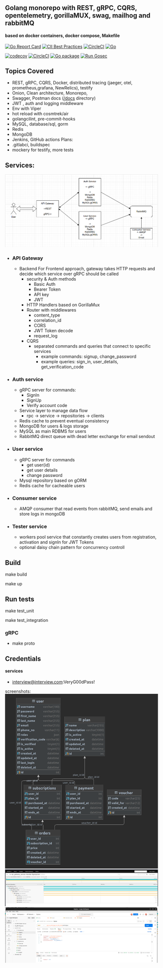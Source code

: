 ## Golang monorepo with REST, gRPC, CQRS, opentelemetry, gorillaMUX, swag, mailhog and rabbitMQ 
#### based on docker containers, docker compose, Makefile 

[![Go Report Card](https://goreportcard.com/badge/github.com/RafalSalwa/interview-app-srv)](https://goreportcard.com/report/github.com/RafalSalwa/interview-app-srv)
[![CII Best Practices](https://bestpractices.coreinfrastructure.org/projects/7285/badge)](https://bestpractices.coreinfrastructure.org/projects/7285)
[![CircleCI](https://dl.circleci.com/status-badge/img/gh/RafalSalwa/interview-app-srv/tree/master.svg?style=svg)](https://dl.circleci.com/status-badge/redirect/gh/RafalSalwa/interview-app-srv/tree/master)
[![Go](https://github.com/RafalSalwa/interview-app-srv/actions/workflows/go.yml/badge.svg)](https://github.com/RafalSalwa/interview-app-srv/actions/workflows/go.yml)

[![codecov](https://codecov.io/gh/RafalSalwa/interview-srv-go/graph/badge.svg?token=T0DZIOYDR8)](https://codecov.io/gh/RafalSalwa/interview-srv-go)
[![CircleCI](https://dl.circleci.com/status-badge/img/gh/RafalSalwa/interview-srv-go/tree/master.svg?style=svg)](https://dl.circleci.com/status-badge/redirect/gh/RafalSalwa/interview-srv-go/tree/master)
[![Go package](https://github.com/RafalSalwa/interview-srv-go/actions/workflows/go.yml/badge.svg)](https://github.com/RafalSalwa/interview-srv-go/actions/workflows/go.yml)
[![Run Gosec](https://github.com/RafalSalwa/interview-srv-go/actions/workflows/gosec.yml/badge.svg)](https://github.com/RafalSalwa/interview-srv-go/actions/workflows/gosec.yml)

## Topics Covered
- REST, gRPC, CQRS, Docker, distributed tracing (jaeger, otel, prometheus,grafana, NewRelics), testify
- Onion, Clean architecture, Monorepo,
- Swagger, Postman docs ([/docs](docs) directory)
- JWT , auth and logging middleware
- Env with Viper
- hot reload with cosmtrek/air
- golangcilint, pre-commit-hooks
- MySQL, database/sql, gorm
- Redis
- MongoDB
- Jenkins, GitHub actions
  Plans:
- .gitlabci, buildspec
- mockery for testify, more tests


## Services:
![arch](docs/go_arch.png)
- ### API Gateway
  - Backend For Frontend approach, gateway takes HTTP requests and decide which service over gRPC should be called
    - security & Auth methods 
      - Basic Auth
      - Bearer Token
      - API key
      - JWT
    - HTTP Handlers based on GorillaMux
    - Router with middlewares
      - content_type
      - correlation_id
      - CORS
      - JWT Token decode
      - request_log
    - CQRS
      - separated commands and queries that connect to specific services
        - example commands: signup, change_password
        - example queries: sign_in, user_details, get_verification_code
- ### Auth service
  - gRPC server for commands:
    - SignIn
    - SignUp
    - Verify  account code
  - Service layer to manage data flow
    - rpc -> service -> repositories -> clients
  - Redis cache to prevent eventual consistency
  - MongoDB for users & logs storage
  - MySQL as main RDBMS for users
  - RabbitMQ direct queue with dead letter exchange for email sendout
- ### User service
  - gRPC server for commands 
    - get user(id)
    - get user details
    - change password
  - Mysql repository based on gORM
  - Redis cache for cacheable users
- ### Consumer service
  - AMQP consumer that read events from rabbitMQ, send emails and store logs in mongoDB

- ### Tester service
  - workers pool service that constantly creates users from registration, activation and signIn for JWT Tokens
  - optional daisy chain pattern for concurrency controll
  

## Build
make build

make up

## Run tests
make test_unit

make test_integration

### gRPC
- make proto

## Credentials
#### services
- interview@interview.com:VeryG00dPass!


screenshots:
![db](docs/db_design.png)
![jaeger](docs/jaeger.png)
![postman](docs/postman.png)